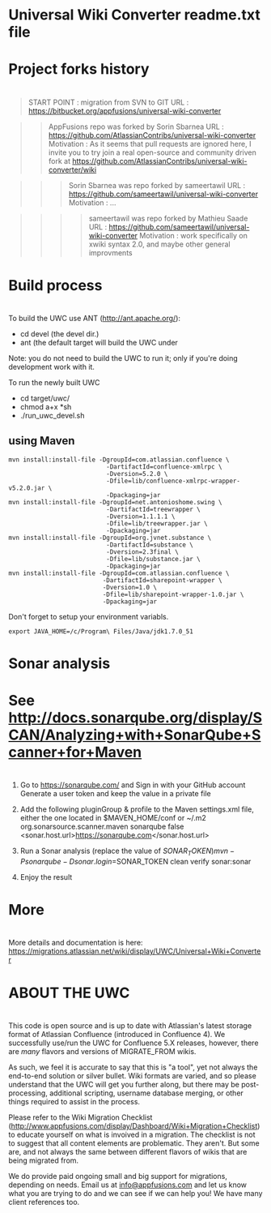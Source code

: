 # Universal Wiki Converter readme.txt file

#
#  Project forks history
#
> START POINT : migration from SVN to GIT
        URL : https://bitbucket.org/appfusions/universal-wiki-converter
        
>> AppFusions repo was forked by Sorin Sbarnea
        URL : https://github.com/AtlassianContribs/universal-wiki-converter
        Motivation : As it seems that pull requests are ignored here, I invite you to try join
                     a real open-source and community driven fork
                     at https://github.com/AtlassianContribs/universal-wiki-converter/wiki

>>> Sorin Sbarnea was repo forked by sameertawil
        URL : https://github.com/sameertawil/universal-wiki-converter
        Motivation : ...

>>>> sameertawil was repo forked by Mathieu Saade
        URL : https://github.com/sameertawil/universal-wiki-converter
        Motivation : work specifically on xwiki syntax 2.0, and maybe other general improvments

#
# Build process
#
To build the UWC use ANT (http://ant.apache.org/):
* cd devel (the devel dir.)
* ant      (the default target will build the UWC under 

Note: you do not need to build the UWC to run it; only if you're doing development work with it. 

To run the newly built UWC
* cd target/uwc/
* chmod a+x *sh
* ./run_uwc_devel.sh

## using Maven

```shell
mvn install:install-file -DgroupId=com.atlassian.confluence \
                           -DartifactId=confluence-xmlrpc \
                           -Dversion=5.2.0 \
                           -Dfile=lib/confluence-xmlrpc-wrapper-v5.2.0.jar \
                           -Dpackaging=jar
mvn install:install-file -DgroupId=net.antonioshome.swing \
                           -DartifactId=treewrapper \
                           -Dversion=1.1.1.1 \
                           -Dfile=lib/treewrapper.jar \
                           -Dpackaging=jar
mvn install:install-file -DgroupId=org.jvnet.substance \
                           -DartifactId=substance \
                           -Dversion=2.3final \
                           -Dfile=lib/substance.jar \
                           -Dpackaging=jar
mvn install:install-file -DgroupId=com.atlassian.confluence \
                          -DartifactId=sharepoint-wrapper \
						  -Dversion=1.0 \
						  -Dfile=lib/sharepoint-wrapper-1.0.jar \
						  -Dpackaging=jar
```

Don't forget to setup your environment variabls.
```
export JAVA_HOME=/c/Program\ Files/Java/jdk1.7.0_51
```

#
# Sonar analysis
# See http://docs.sonarqube.org/display/SCAN/Analyzing+with+SonarQube+Scanner+for+Maven
#
1. Go to https://sonarqube.com/ and 
    Sign in with your GitHub account
    Generate a user token and keep the value in a private file

2. Add the following pluginGroup & profile to the Maven settings.xml file,
   either the one located in $MAVEN_HOME/conf or ~/.m2
    <pluginGroups>
        <pluginGroup>org.sonarsource.scanner.maven</pluginGroup>
    </pluginGroups>
    <profiles>
        <profile>
            <id>sonarqube</id>
            <activation>
                <activeByDefault>false</activeByDefault>
            </activation>
            <properties>
                <sonar.host.url>https://sonarqube.com</sonar.host.url>
            </properties>
        </profile>
    </profiles>

3. Run a Sonar analysis (replace the value of $SONAR_TOKEN)
    mvn -Psonarqube -Dsonar.login=$SONAR_TOKEN clean verify sonar:sonar

4. Enjoy the result


#
#
# More
#
More details and documentation is here: https://migrations.atlassian.net/wiki/display/UWC/Universal+Wiki+Converter

#
# ABOUT THE UWC
#
This code is open source and is up to date with Atlassian's latest storage format of Atlassian Confluence
(introduced in Confluence 4). We successfully use/run the UWC for Confluence 5.X releases, however, there are *many* flavors and versions of MIGRATE_FROM wikis. 

As such, we feel it is accurate to say that this is "a tool", yet not always the end-to-end solution or silver bullet. Wiki formats are varied, and so please understand that the UWC will get you further along, but there may be post-processing, additional scripting, username database merging, or other things required to assist in the process. 

Please refer to the Wiki Migration Checklist (http://www.appfusions.com/display/Dashboard/Wiki+Migration+Checklist) to educate yourself on what is invoived in a migration. The checklist is not to suggest that all content elements are problematic. They aren't. But some are, and not always the same between different flavors of wikis that are being migrated from.

We do provide paid ongoing small and big support for migrations, depending on needs. Email us at info@appfusions.com and let us know what you are trying to do and we can see if we can help you!  We have many client references too.

